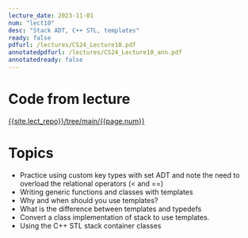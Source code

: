 ```yaml
---
lecture_date: 2023-11-01
num: "lect10"
desc: "Stack ADT, C++ STL, templates"
ready: false
pdfurl: /lectures/CS24_Lecture10.pdf
annotatedpdfurl: /lectures/CS24_Lecture10_ann.pdf
annotatedready: false
---
```


# Code from lecture
[{{site.lect_repo}}/tree/main/{{page.num}}]({{site.lect_repo}}/tree/main/{{page.num}})

# Topics
* Practice using custom key types with set ADT and note the need to overload the relational operators (< and ==)
* Writing generic functions and classes with templates
* Why and when should you use templates?
* What is the difference between templates and typedefs
* Convert a class implementation of stack to use templates.
* Using the C++ STL stack container classes


